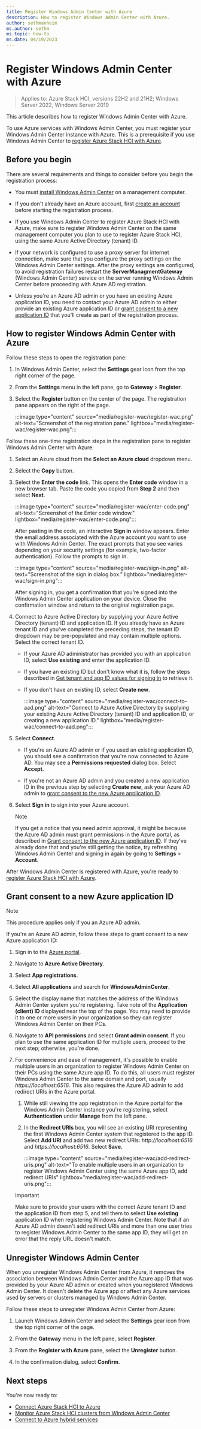 ```yaml
---
title: Register Windows Admin Center with Azure
description: How to register Windows Admin Center with Azure.
author: sethmanheim
ms.author: sethm
ms.topic: how-to
ms.date: 04/19/2023
---
```


# Register Windows Admin Center with Azure

> Applies to: Azure Stack HCI, versions 22H2 and 21H2; Windows Server 2022, Windows Server 2019

This article describes how to register Windows Admin Center with Azure.

To use Azure services with Windows Admin Center, you must register your Windows Admin Center instance with Azure. This is a prerequisite if you use Windows Admin Center to [register Azure Stack HCI with Azure](../deploy/register-with-azure.md).

## Before you begin

There are several requirements and things to consider before you begin the registration process:

- You must [install Windows Admin Center](/windows-server/manage/windows-admin-center/deploy/install) on a management computer.

- If you don't already have an Azure account, first [create an account](https://azure.microsoft.com/free/) before starting the registration process.

- If you use Windows Admin Center to register Azure Stack HCI with Azure, make sure to register Windows Admin Center on the same management computer you plan to use to register Azure Stack HCI, using the same Azure Active Directory (tenant) ID.

- If your network is configured to use a proxy server for internet connection, make sure that you configure the proxy settings on the Windows Admin Center settings. After the proxy settings are configured, to avoid registration failures restart the **ServerManagmentGateway** (Windows Admin Center) service on the server running Windows Admin Center before proceeding with Azure AD registration.

- Unless you're an Azure AD admin or you have an existing Azure application ID, you need to contact your Azure AD admin to either provide an existing Azure application ID or [grant consent to a new application ID](#grant-consent-to-a-new-azure-application-id) that you'll create as part of the registration process.

## How to register Windows Admin Center with Azure

Follow these steps to open the registration pane:

1. In Windows Admin Center, select the **Settings** gear icon from the top right corner of the page.

1. From the **Settings** menu in the left pane, go to **Gateway** > **Register**.

1. Select the **Register** button on the center of the page. The registration pane appears on the right of the page.

   :::image type="content" source="media/register-wac/register-wac.png" alt-text="Screenshot of the registration pane." lightbox="media/register-wac/register-wac.png":::

Follow these one-time registration steps in the registration pane to register Windows Admin Center with Azure:

1. Select an Azure cloud from the **Select an Azure cloud** dropdown menu.

1. Select the **Copy** button.
   
1. Select the **Enter the code** link. This opens the **Enter code** window in a new browser tab. Paste the code you copied from **Step 2** and then select **Next**.

   :::image type="content" source="media/register-wac/enter-code.png" alt-text="Screenshot of the Enter code window." lightbox="media/register-wac/enter-code.png":::

   After pasting in the code, an interactive **Sign in** window appears. Enter the email address associated with the Azure account you want to use with Windows Admin Center. The exact prompts that you see varies depending on your security settings (for example, two-factor authentication). Follow the prompts to sign in.

   :::image type="content" source="media/register-wac/sign-in.png" alt-text="Screenshot of the sign in dialog box." lightbox="media/register-wac/sign-in.png":::

   After signing in, you get a confirmation that you're signed into the Windows Admin Center application on your device. Close the confirmation window and return to the original registration page.

1. Connect to Azure Active Directory by supplying your Azure Active Directory (tenant) ID and application ID. If you already have an Azure tenant ID and you've completed the preceding steps, the tenant ID dropdown may be pre-populated and may contain multiple options. Select the correct tenant ID.

   - If your Azure AD administrator has provided you with an application ID, select **Use existing** and enter the application ID.
      
   - If you have an existing ID but don't know what it is, follow the steps described in [Get tenant and app ID values for signing in](/azure/active-directory/develop/howto-create-service-principal-portal#get-tenant-and-app-id-values-for-signing-in) to retrieve it.
      
   - If you don't have an existing ID, select **Create new**.

      :::image type="content" source="media/register-wac/connect-to-aad.png" alt-text="Connect to Azure Active Directory by supplying your existing Azure Active Directory (tenant) ID and application ID, or creating a new application ID." lightbox="media/register-wac/connect-to-aad.png":::

1. Select **Connect**.
   
   - If you're an Azure AD admin or if you used an existing application ID, you should see a confirmation that you're now connected to Azure AD. You may see a **Permissions requested** dialog box. Select **Accept**.
      
   - If you're not an Azure AD admin and you created a new application ID in the previous step by selecting **Create new**, ask your Azure AD admin to [grant consent to the new Azure application ID](#grant-consent-to-a-new-azure-application-id).

1. Select **Sign in** to sign into your Azure account.
   > [!NOTE]
   > If you get a notice that you need admin approval, it might be because the Azure AD admin must grant permissions in the Azure portal, as described in [Grant consent to the new Azure application ID](#grant-consent-to-a-new-azure-application-id). If they've already done that and you're still getting the notice, try refreshing Windows Admin Center and signing in again by going to **Settings** > **Account**.

After Windows Admin Center is registered with Azure, you're ready to [register Azure Stack HCI with Azure](../deploy/register-with-azure.md).

## Grant consent to a new Azure application ID

> [!NOTE]
> This procedure applies only if you an Azure AD admin.

If you're an Azure AD admin, follow these steps to grant consent to a new Azure application ID:

1. Sign in to the [Azure portal](https://portal.azure.com).

1. Navigate to **Azure Active Directory**.

1. Select **App registrations**.

1. Select **All applications** and search for **WindowsAdminCenter**.

1. Select the display name that matches the address of the Windows Admin Center system you're registering. Take note of the **Application (client) ID** displayed near the top of the page. You may need to provide it to one or more users in your organization so they can register Windows Admin Center on their PCs.

1. Navigate to **API permissions** and select **Grant admin consent**. If you plan to use the same application ID for multiple users, proceed to the next step; otherwise, you're done.

1. For convenience and ease of management, it's possible to enable multiple users in an organization to register Windows Admin Center on their PCs using the same Azure app ID. To do this, all users must register Windows Admin Center to the same domain and port, usually *https://localhost:6516*. This also requires the Azure AD admin to add redirect URIs in the Azure portal.

   1. While still viewing the app registration in the Azure portal for the Windows Admin Center instance you're registering, select **Authentication** under **Manage** from the left pane.
   
   1. In the **Redirect URIs** box, you will see an existing URI representing the first Windows Admin Center system that registered to the app ID. Select **Add URI** and add two new redirect URIs: *http://localhost:6516* and *https://localhost:6516*. Select **Save.**

      :::image type="content" source="media/register-wac/add-redirect-uris.png" alt-text="To enable multiple users in an organization to register Windows Admin Center using the same Azure app ID, add redirect URIs" lightbox="media/register-wac/add-redirect-uris.png":::

   > [!IMPORTANT]
   > Make sure to provide your users with the correct Azure tenant ID and the application ID from step 5, and tell them to select **Use existing** application ID when registering Windows Admin Center. Note that if an Azure AD admin doesn't add redirect URIs and more than one user tries to register Windows Admin Center to the same app ID, they will get an error that the reply URL doesn't match.

## Unregister Windows Admin Center

When you unregister Windows Admin Center from Azure, it removes the association between Windows Admin Center and the Azure app ID that was provided by your Azure AD admin or created when you registered Windows Admin Center. It doesn't delete the Azure app or affect any Azure services used by servers or clusters managed by Windows Admin Center.

Follow these steps to unregister Windows Admin Center from Azure:

1. Launch Windows Admin Center and select the **Settings** gear icon from the top right corner of the page.

1. From the **Gateway** menu in the left pane, select **Register**.

1. From the **Register with Azure** pane, select the **Unregister** button.

1. In the confirmation dialog, select **Confirm**.

## Next steps

You're now ready to:

- [Connect Azure Stack HCI to Azure](../deploy/register-with-azure.md)
- [Monitor Azure Stack HCI clusters from Windows Admin Center](../manage/monitor-cluster.md)
- [Connect to Azure hybrid services](/windows-server/manage/windows-admin-center/azure/)
